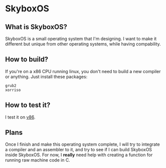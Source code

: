 # SkyboxOS
## What is SkyboxOS?
SkyboxOS is a small operating system that I'm designing. I want to make it different but unique from other operating systems, while having compability.
## How to build?
If you're on a x86 CPU running linux, you don't need to build a new compiler or anything. Just install these packages:
```
grub2
xorriso
```
## How to test it?
I test it on [v86](https://copy.sh/v86).
## Plans
Once I finish and make this operating system complete, I will try to integrate a compiler and an assembler to it, and try to see if I can build SkyboxOS inside SkyboxOS.
For now, I **really** need help with creating a function for running raw machine code in C.